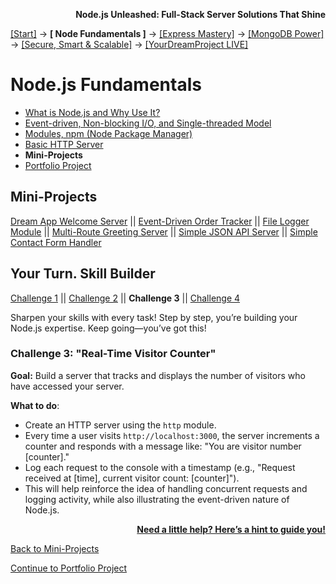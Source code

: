 **<p align="right">Node.js Unleashed: Full-Stack Server Solutions That Shine</p>**

[[Start]](../Introduction.md) → **[ Node Fundamentals ]** → [[Express Mastery]](../chapter-02/2-1.md) → [[MongoDB Power]](../chapter-03/3-1.md) → [[Secure, Smart & Scalable]](../chapter-04/4-1.md) → [[YourDreamProject LIVE]](../chapter-05/5-1.md)

# Node.js Fundamentals
* [What is Node.js and Why Use It?](1-1.md)
* [Event-driven, Non-blocking I/O, and Single-threaded Model](1-2.md)
* [Modules, npm (Node Package Manager)](1-3.md)
* [Basic HTTP Server](1-4.md)
* **Mini-Projects**
* [Portfolio Project](1-6.md)

## Mini-Projects
[Dream App Welcome Server](1-5.md) || [Event-Driven Order Tracker](1-5-2.md) || [File Logger Module](1-5-3.md) || [Multi-Route Greeting Server](1-5-4.md) || [Simple JSON API Server](1-5-5.md) || [Simple Contact Form Handler](1-5-6.md)

## Your Turn. Skill Builder
[Challenge 1](1-5SB.md) || [Challenge 2](1-5SB-2.md) || **Challenge 3** || [Challenge 4](1-5SB-4.md)

Sharpen your skills with every task! Step by step, you’re building your Node.js expertise. Keep going—you’ve got this!

### Challenge 3: "Real-Time Visitor Counter"

**Goal:** Build a server that tracks and displays the number of visitors who have accessed your server.

**What to do**:  
- Create an HTTP server using the `http` module.  
- Every time a user visits `http://localhost:3000`, the server increments a counter and responds with a message like: "You are visitor number [counter]."  
- Log each request to the console with a timestamp (e.g., "Request received at [time], current visitor count: [counter]").  
- This will help reinforce the idea of handling concurrent requests and logging activity, while also illustrating the event-driven nature of Node.js.

**<p align="right">[Need a little help? Here’s a hint to guide you!](1-5SB-3H.md)</p>**

[Back to Mini-Projects](1-5.md)

[Continue to Portfolio Project](1-6.md)
